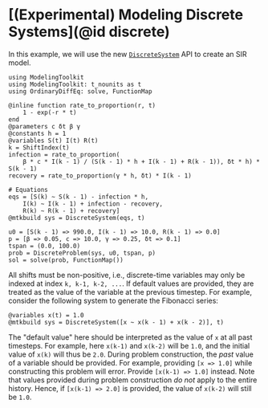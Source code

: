 # [(Experimental) Modeling Discrete Systems](@id discrete)

In this example, we will use the new [`DiscreteSystem`](@ref) API
to create an SIR model.

```@example discrete
using ModelingToolkit
using ModelingToolkit: t_nounits as t
using OrdinaryDiffEq: solve, FunctionMap

@inline function rate_to_proportion(r, t)
    1 - exp(-r * t)
end
@parameters c δt β γ
@constants h = 1
@variables S(t) I(t) R(t)
k = ShiftIndex(t)
infection = rate_to_proportion(
    β * c * I(k - 1) / (S(k - 1) * h + I(k - 1) + R(k - 1)), δt * h) * S(k - 1)
recovery = rate_to_proportion(γ * h, δt) * I(k - 1)

# Equations
eqs = [S(k) ~ S(k - 1) - infection * h,
    I(k) ~ I(k - 1) + infection - recovery,
    R(k) ~ R(k - 1) + recovery]
@mtkbuild sys = DiscreteSystem(eqs, t)

u0 = [S(k - 1) => 990.0, I(k - 1) => 10.0, R(k - 1) => 0.0]
p = [β => 0.05, c => 10.0, γ => 0.25, δt => 0.1]
tspan = (0.0, 100.0)
prob = DiscreteProblem(sys, u0, tspan, p)
sol = solve(prob, FunctionMap())
```

All shifts must be non-positive, i.e., discrete-time variables may only be indexed at index
`k, k-1, k-2, ...`. If default values are provided, they are treated as the value of the
variable at the previous timestep. For example, consider the following system to generate
the Fibonacci series:

```@example discrete
@variables x(t) = 1.0
@mtkbuild sys = DiscreteSystem([x ~ x(k - 1) + x(k - 2)], t)
```

The "default value" here should be interpreted as the value of `x` at all past timesteps.
For example, here `x(k-1)` and `x(k-2)` will be `1.0`, and the initial value of `x(k)` will
thus be `2.0`. During problem construction, the _past_ value of a variable should be
provided. For example, providing `[x => 1.0]` while constructing this problem will error.
Provide `[x(k-1) => 1.0]` instead. Note that values provided during problem construction
_do not_ apply to the entire history. Hence, if `[x(k-1) => 2.0]` is provided, the value of
`x(k-2)` will still be `1.0`.
